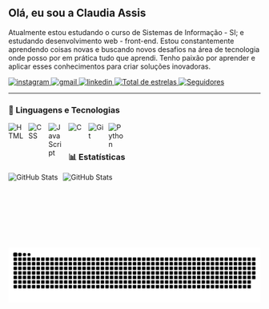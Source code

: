 ## Olá, eu sou a Claudia Assis

 Atualmente estou estudando o curso de Sistemas de Informação - SI; e estudando desenvolvimento web - front-end.
 Estou constantemente aprendendo coisas novas e buscando novos desafios na área de tecnologia onde posso por em prática tudo que aprendi. Tenho paixão por aprender e aplicar esses conhecimentos para criar soluções inovadoras.

<div> 
  <a href="https://instagram.com/claudia.aassis">
        <img
            alt="instagram"
            title="Instagram"
            src="https://img.shields.io/badge/-Instagram-%23E4405F?style=for-the-badge&logo=instagram&logoColor=white" target="_blanck"
        />
  <a href = "claudiaalmeida22456@gmail.com">
        <img
            alt="gmail"
            title="Gmail"
            src="https://img.shields.io/badge/-Gmail-%23333?style=for-the-badge&logo=gmail&logoColor=white" target="_blank"
        />
  <a href="https://www.linkedin.com/in/claudia-almeida-53a46831b/" target="_blank">
        <img
            alt="linkedin"
            title="Linkedin"
            src="https://img.shields.io/badge/-LinkedIn-%230077B5?style=for-the-badge&logo=linkedin&logoColor=white" target="_blank"
        />
  <a href="https://github.com/claudiaassiss?tab=repositories&sort=stargazers">
        <img 
            alt="Total de estrelas" 
            title="Total de estrelas GitHub" 
            src="https://custom-icon-badges.demolab.com/github/stars/claudiaassiss?color=55960c&style=for-the-badge&labelColor=488207&logo=star&label=estrelas"
        />
    </a>
    <a href="https://github.com/claudiaassiss?tab=followers">
        <img 
            alt="Seguidores" 
            title="Me siga no GitHub" 
            src="https://custom-icon-badges.demolab.com/github/followers/claudiaassiss?color=236ad3&labelColor=1155ba&style=for-the-badge&logo=github&label=Seguidores&logoColor=white"
        />
    </a>
</div>

---
### 🤖 Linguagens e Tecnologias
<img 
    align="left" 
    alt="HTML"
    title="HTML" 
    width="30px" 
    style="padding-right: 10px;" 
    src="https://cdn.jsdelivr.net/gh/devicons/devicon@latest/icons/html5/html5-original.svg" 
/>
<img 
    align="left" 
    alt="CSS" 
    title="CSS"
    width="30px" 
    style="padding-right: 10px;" 
    src="https://cdn.jsdelivr.net/gh/devicons/devicon@latest/icons/css3/css3-original.svg" 
/>
<img 
    align="left" 
    alt="JavaScript" 
    title="JavaScript"
    width="30px" 
    style="padding-right: 10px;" 
    src="https://cdn.jsdelivr.net/gh/devicons/devicon@latest/icons/javascript/javascript-original.svg" 
/>
<img
   align="left"
   alt="C"
   title="C"
   width="30px"
   style="padding-right: 10px"
   src="https://cdn.jsdelivr.net/gh/devicons/devicon@latest/icons/c/c-original.svg" 
/>
<img 
    align="left" 
    alt="Git" 
    title="Git"
    width="30px" 
    style="padding-right: 10px;" 
    src="https://cdn.jsdelivr.net/gh/devicons/devicon@latest/icons/git/git-original.svg" 
/>
<img 
    align="left" 
    alt="Python" 
    title="Python"
    width="30px" 
    style="padding-right: 10px;" 
    src="https://cdn.jsdelivr.net/gh/devicons/devicon@latest/icons/python/python-original.svg" 
/>

<br/>
<br/>

### 📊 Estatísticas

<Div>
  <img 
    align="left" 
    alt="GitHub Stats" 
    height="150" 
    style="padding-right: 10px;" 
    src="https://github-readme-stats.vercel.app/api?username=claudiaassiss&show_icons=true&theme=tokyonight&include_all_commits=true&locale=pt-br" 
  />
  <a href="https://github.com/claudiaassiss/github-readme-stats">
    <img 
      align="left"
      alt="GitHub Stats"
      height="150"
      style="padding-right: 10px"
      src="https://github-readme-stats-git-masterrstaa-rickstaa.vercel.app/api/top-langs/?username=claudiaassiss&line_height=10&card_width=290&layout=compact&hide_title=false&count_private=true&langs_count=4&show_icons=true&title_color=FF00F6&hide=html,scss,less&bg_color=000&text_color=8B8B8B&border_radius=3&border_color=561760&count_private=true" alt="Most Used Languages"
      />
  </a>
</Div>

<picture align="center">
  <source media="(prefers-color-scheme: dark)" srcset="https://raw.githubusercontent.com/mari4souza/mari4souza/output/github-contribution-grid-snake-dark.svg">
  <source media="(prefers-color-scheme: light)" srcset="https://raw.githubusercontent.com/mari4souza/mari4souza/output/github-contribution-grid-snake-dark.svg">
  <img align="center" alt="github contribution grid snake animation" src="https://raw.githubusercontent.com/mari4souza/mari4souza/output/github-contribution-grid-snake.svg">
</picture>

